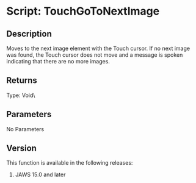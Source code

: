 # Script: TouchGoToNextImage

## Description

Moves to the next image element with the Touch cursor. If no next image
was found, the Touch cursor does not move and a message is spoken
indicating that there are no more images.

## Returns

Type: Void\

## Parameters

No Parameters

## Version

This function is available in the following releases:

1.  JAWS 15.0 and later
